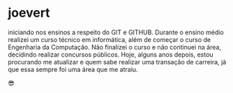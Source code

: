 # joevert

iniciando nos ensinos a respeito do GIT e GITHUB. Durante o ensino médio realizei um curso técnico em informática, além de começar o curso de Engenharia da Computação. Não finalizei o curso e não continuei na área, decidindo realizar concursos públicos. Hoje, alguns anos depois, estou procurando me atualizar e quem sabe realizar uma transação de carreira, já que essa sempre foi uma área que me atraiu.

😎
